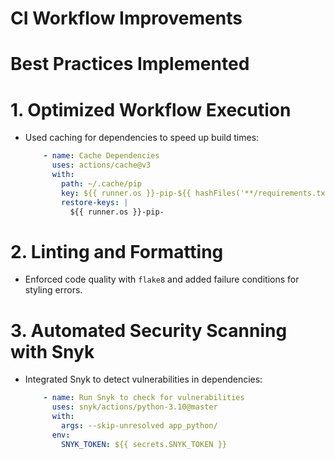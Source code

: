# CI Workflow Improvements

# Best Practices Implemented

# 1. Optimized Workflow Execution
- Used caching for dependencies to speed up build times:

  ```yaml
      - name: Cache Dependencies
        uses: actions/cache@v3
        with:
          path: ~/.cache/pip
          key: ${{ runner.os }}-pip-${{ hashFiles('**/requirements.txt') }}
          restore-keys: |
            ${{ runner.os }}-pip-
  ```
  
# 2. Linting and Formatting
- Enforced code quality with `flake8` and added failure conditions for styling errors.

# 3. Automated Security Scanning with Snyk
- Integrated Snyk to detect vulnerabilities in dependencies:

  ```yaml
      - name: Run Snyk to check for vulnerabilities
        uses: snyk/actions/python-3.10@master
        with:
          args: --skip-unresolved app_python/
        env:
          SNYK_TOKEN: ${{ secrets.SNYK_TOKEN }}
  ```
